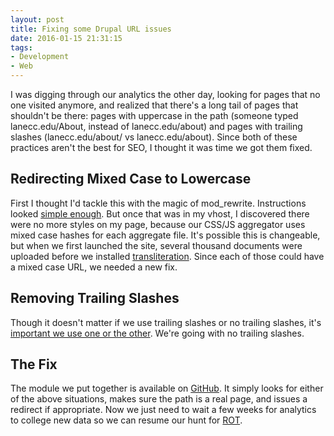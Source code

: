 ```yaml
---
layout: post 
title: Fixing some Drupal URL issues
date: 2016-01-15 21:31:15
tags:
- Development
- Web
---
```

I was digging through our analytics the other day, looking for pages that no one visited anymore, and realized that there's a long tail of pages that shouldn't be there: pages with uppercase in the path (someone typed lanecc.edu/About, instead of lanecc.edu/about) and pages with trailing slashes (lanecc.edu/about/ vs lanecc.edu/about). Since both of these practices aren't the best for SEO, I thought it was time we got them fixed.

## Redirecting Mixed Case to Lowercase
First I thought I'd tackle this with the magic of mod_rewrite. Instructions looked [simple enough](http://www.chrisabernethy.com/force-lower-case-urls-with-mod_rewrite/). But once that was in my vhost, I discovered there were no more styles on my page, because our CSS/JS aggregator uses mixed case hashes for each aggregate file. It's possible this is changeable, but when we first launched the site, several thousand documents were uploaded before we installed [transliteration](https://www.drupal.org/project/transliteration). Since each of those could have a mixed case URL, we needed a new fix.

## Removing Trailing Slashes
Though it doesn't matter if we use trailing slashes or no trailing slashes, it's [important we use one or the other](http://googlewebmastercentral.blogspot.com/2010/04/to-slash-or-not-to-slash.html). We're going with no trailing slashes.

## The Fix
The module we put together is available on [GitHub](https://github.com/LaneCommunityCollege/url-case-redirect). It simply looks for either of the above situations, makes sure the path is a real page, and issues a redirect if appropriate. Now we just need to wait a few weeks for analytics to college new data so we can resume our hunt for [ROT](https://www.smashingmagazine.com/2015/06/dealing-with-redundant-out-of-date-trivial-rot-content/).
